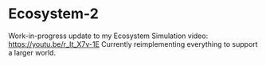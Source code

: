 # Ecosystem-2

Work-in-progress update to my Ecosystem Simulation video: https://youtu.be/r_It_X7v-1E
Currently reimplementing everything to support a larger world.
